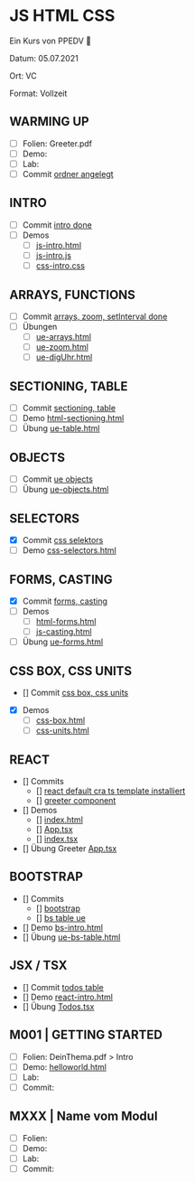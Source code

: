 # JS HTML CSS

Ein Kurs von PPEDV :rocket:

Datum: 05.07.2021

Ort: VC

Format: Vollzeit

## WARMING UP

- [ ] Folien: Greeter.pdf
- [ ] Demo:
- [ ] Lab:
- [ ] Commit [ordner angelegt](https://github.com/ppedvAG/2021-07-05-JSHTMLCSS/commit/2c4f2b7f45af9b448a1d3077f842cf10dd066c63)

## INTRO

- [ ] Commit [intro done](https://github.com/ppedvAG/2021-07-05-JSHTMLCSS/commit/0bbe8a403b1e72a7cd8f8b6767297511fea2500c)
- [ ] Demos
  - [ ] [js-intro.html](TRAINER/js-intro.html)
  - [ ] [js-intro.js](TRAINER/js-intro.js)
  - [ ] [css-intro.css](TRAINER/css-intro.css)

## ARRAYS, FUNCTIONS

- [ ] Commit [arrays, zoom, setInterval done](https://github.com/ppedvAG/2021-07-05-JSHTMLCSS/commit/b547daf16a8700bf2e4930f2ba57ab52002f33a4)
- [ ] Übungen
  - [ ] [ue-arrays.html](TRAINER/ue-arrays.html)
  - [ ] [ue-zoom.html](TRAINER/ue-zoom.html)
  - [ ] [ue-digUhr.html](TRAINER/ue-digUhr.html)

## SECTIONING, TABLE

- [ ] Commit [sectioning, table](https://github.com/ppedvAG/2021-07-05-JSHTMLCSS/commit/7549602be90ea32b7fb06136ae933aafb011f61e)
- [ ] Demo [html-sectioning.html](TRAINER/html-sectioning.html)
- [ ] Übung [ue-table.html](TRAINER/ue-table.html)

## OBJECTS

- [ ] Commit [ue objects](https://github.com/ppedvAG/2021-07-05-JSHTMLCSS/commit/156f67edbc5339dc24e3a048a2cbd378a4333499)
- [ ] Übung [ue-objects.html](TRAINER/ue-objects.html)

## SELECTORS

- [x] Commit [css selektors](https://github.com/ppedvAG/2021-07-05-JSHTMLCSS/commit/a9e4ba013d19f79a32fc3170e78b9404e3954c54)
- [ ] Demo [css-selectors.html](TRAINER/css-selectors.html)

## FORMS, CASTING

- [x] Commit [forms, casting](https://github.com/ppedvAG/2021-07-05-JSHTMLCSS/commit/2947cff0f2d0bc94758a91dfad82616c2abdac71)
- [ ] Demos
  - [ ] [html-forms.html](TRAINER/html-forms.html)
  - [ ] [js-casting.html](TRAINER/js-casting.html)
- [ ] Übung [ue-forms.html](TRAINER/ue-forms.html)

## CSS BOX, CSS UNITS

- [] Commit [css box, css units](https://github.com/ppedvAG/2021-07-05-JSHTMLCSS/commit/f6d05ff0396eee9639f8cee07c9b1722a2e36bcb)
- [x] Demos
  - [ ] [css-box.html](TRAINER/css-box.html)
  - [ ] [css-units.html](TRAINER/css-units.html)

## REACT

- [] Commits
  - [] [react default cra ts template installiert](https://github.com/ppedvAG/2021-07-05-JSHTMLCSS/commit/309b65f14c67cc12f2c2415fb63235924cb6f49f)
  - [] [greeter component](https://github.com/ppedvAG/2021-07-05-JSHTMLCSS/commit/9344d813c76ebfcba631e8f5f71c95859acacff4)
- [] Demos
  - [] [index.html](TRAINER/react/my-app/public/index.html)
  - [] [App.tsx](TRAINER/react/my-app/src/App.tsx)
  - [] [index.tsx](TRAINER/react/my-app/src/index.tsx)
- [] Übung Greeter [App.tsx](TRAINER/react/my-app/src/App.tsx)

## BOOTSTRAP

- [] Commits
  - [] [bootstrap](https://github.com/ppedvAG/2021-07-05-JSHTMLCSS/commit/1e9694b8c4cb25a6c922658d7a9d11c6c2cf6ae8)
  - [] [bs table ue](https://github.com/ppedvAG/2021-07-05-JSHTMLCSS/commit/da674486f945527948bc1ce4d674883bea0d7e1d)
- [] Demo [bs-intro.html](TRAINER/bs-intro.html)
- [] Übung [ue-bs-table.html](TRAINER/ue-bs-table.html)

## JSX / TSX

- [] Commit [todos table](https://github.com/ppedvAG/2021-07-05-JSHTMLCSS/commit/45072023f80439bddff62ad063dc07524a51ed34)
- [] Demo [react-intro.html](TRAINER/react-intro.html)
- [] Übung [Todos.tsx](TRAINER/react/my-app/src/Todos.tsx)


  
## M001 | GETTING STARTED

- [ ] Folien: DeinThema.pdf > Intro
- [ ] Demo: [helloworld.html](./m001/helloworld.html)
- [ ] Lab:
- [ ] Commit:

## MXXX | Name vom Modul

- [ ] Folien:
- [ ] Demo:
- [ ] Lab:
- [ ] Commit:
